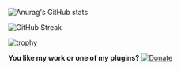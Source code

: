 ![Anurag's GitHub stats](https://github-readme-stats.vercel.app/api?username=Bara&show_icons=true&theme=onedark)

![GitHub Streak](https://github-readme-streak-stats.herokuapp.com?user=Bara&theme=onedark)

![trophy](https://github-profile-trophy.vercel.app/?username=Bara&theme=onedark)

**You like my work or one of my plugins?** [![Donate](https://www.paypalobjects.com/en_US/i/btn/btn_donate_SM.gif)](https://www.paypal.me/Bara20 "Donate")
